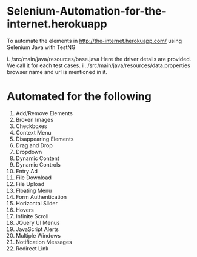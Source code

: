 # Selenium-Automation-for-the-internet.herokuapp
To automate the elements in http://the-internet.herokuapp.com/ using Selenium Java with TestNG

i. /src/main/java/resources/base.java
Here the driver details are provided. We call it for each test cases.
ii. /src/main/java/resources/data.properties
browser name and url is mentioned in it.

# Automated for the following

01. Add/Remove Elements
02. Broken Images
03. Checkboxes
04. Context Menu
05. Disappearing Elements
06. Drag and Drop
07. Dropdown
08. Dynamic Content
09. Dynamic Controls
10. Entry Ad
11. File Download
12. File Upload
13. Floating Menu
14. Form Authentication
15. Horizontal Slider
16. Hovers
17. Infinite Scroll
18. JQuery UI Menus
19. JavaScript Alerts
20. Multiple Windows
21. Notification Messages
22. Redirect Link
